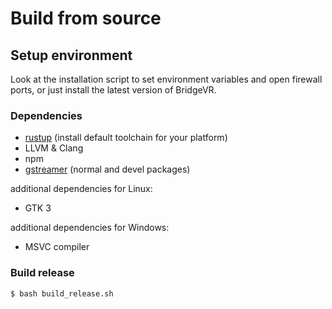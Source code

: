 # Build from source

## Setup environment

Look at the installation script to set environment variables and open firewall ports, or just install the latest version of BridgeVR.

### Dependencies

* [rustup](https://rustup.rs/) (install default toolchain for your platform)
* LLVM & Clang
* npm
* [gstreamer](https://gstreamer.freedesktop.org/documentation/installing/index.html?gi-language=c) (normal and devel packages)

additional dependencies for Linux:

* GTK 3

additional dependencies for Windows:

* MSVC compiler

### Build release

```sh
$ bash build_release.sh
```
